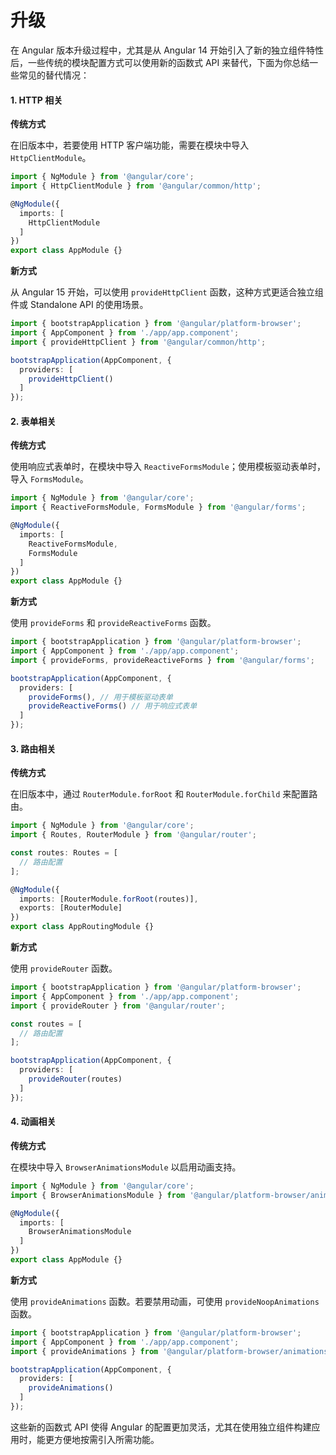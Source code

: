 # 升级

在 Angular 版本升级过程中，尤其是从 Angular 14 开始引入了新的独立组件特性后，一些传统的模块配置方式可以使用新的函数式 API 来替代，下面为你总结一些常见的替代情况：

#### 1. HTTP 相关

**传统方式**

在旧版本中，若要使用 HTTP 客户端功能，需要在模块中导入 `HttpClientModule`。

```typescript
import { NgModule } from '@angular/core';
import { HttpClientModule } from '@angular/common/http';

@NgModule({
  imports: [
    HttpClientModule
  ]
})
export class AppModule {}
```

**新方式**

从 Angular 15 开始，可以使用 `provideHttpClient` 函数，这种方式更适合独立组件或 Standalone API 的使用场景。

```typescript
import { bootstrapApplication } from '@angular/platform-browser';
import { AppComponent } from './app/app.component';
import { provideHttpClient } from '@angular/common/http';

bootstrapApplication(AppComponent, {
  providers: [
    provideHttpClient()
  ]
});
```

#### 2. 表单相关

**传统方式**

使用响应式表单时，在模块中导入 `ReactiveFormsModule`；使用模板驱动表单时，导入 `FormsModule`。

```typescript
import { NgModule } from '@angular/core';
import { ReactiveFormsModule, FormsModule } from '@angular/forms';

@NgModule({
  imports: [
    ReactiveFormsModule,
    FormsModule
  ]
})
export class AppModule {}
```

**新方式**

使用 `provideForms` 和 `provideReactiveForms` 函数。

```typescript
import { bootstrapApplication } from '@angular/platform-browser';
import { AppComponent } from './app/app.component';
import { provideForms, provideReactiveForms } from '@angular/forms';

bootstrapApplication(AppComponent, {
  providers: [
    provideForms(), // 用于模板驱动表单
    provideReactiveForms() // 用于响应式表单
  ]
});
```

#### 3. 路由相关

**传统方式**

在旧版本中，通过 `RouterModule.forRoot` 和 `RouterModule.forChild` 来配置路由。

```typescript
import { NgModule } from '@angular/core';
import { Routes, RouterModule } from '@angular/router';

const routes: Routes = [
  // 路由配置
];

@NgModule({
  imports: [RouterModule.forRoot(routes)],
  exports: [RouterModule]
})
export class AppRoutingModule {}
```

**新方式**

使用 `provideRouter` 函数。

```typescript
import { bootstrapApplication } from '@angular/platform-browser';
import { AppComponent } from './app/app.component';
import { provideRouter } from '@angular/router';

const routes = [
  // 路由配置
];

bootstrapApplication(AppComponent, {
  providers: [
    provideRouter(routes)
  ]
});
```

#### 4. 动画相关

**传统方式**

在模块中导入 `BrowserAnimationsModule` 以启用动画支持。

```typescript
import { NgModule } from '@angular/core';
import { BrowserAnimationsModule } from '@angular/platform-browser/animations';

@NgModule({
  imports: [
    BrowserAnimationsModule
  ]
})
export class AppModule {}
```

**新方式**

使用 `provideAnimations` 函数。若要禁用动画，可使用 `provideNoopAnimations` 函数。

```typescript
import { bootstrapApplication } from '@angular/platform-browser';
import { AppComponent } from './app/app.component';
import { provideAnimations } from '@angular/platform-browser/animations';

bootstrapApplication(AppComponent, {
  providers: [
    provideAnimations()
  ]
});
```

这些新的函数式 API 使得 Angular 的配置更加灵活，尤其在使用独立组件构建应用时，能更方便地按需引入所需功能。

